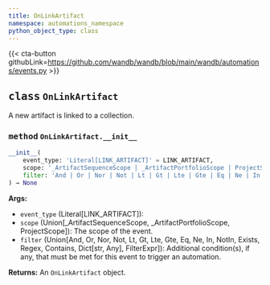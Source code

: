 ```yaml
---
title: OnLinkArtifact
namespace: automations_namespace
python_object_type: class
---
```


{{< cta-button githubLink=https://github.com/wandb/wandb/blob/main/wandb/automations/events.py >}}



## <kbd>class</kbd> `OnLinkArtifact`
A new artifact is linked to a collection.


### <kbd>method</kbd> `OnLinkArtifact.__init__`

```python
__init__(
    event_type: 'Literal[LINK_ARTIFACT]' = LINK_ARTIFACT,
    scope: '_ArtifactSequenceScope | _ArtifactPortfolioScope | ProjectScope',
    filter: 'And | Or | Nor | Not | Lt | Gt | Lte | Gte | Eq | Ne | In | NotIn | Exists | Regex | Contains | dict[str, Any] | FilterExpr' = And([])
) → None
```

**Args:**
 
 - `event_type` (Literal[LINK_ARTIFACT]): 
 - `scope` (Union[_ArtifactSequenceScope, _ArtifactPortfolioScope, ProjectScope]): The scope of the event.
 - `filter` (Union[And, Or, Nor, Not, Lt, Gt, Lte, Gte, Eq, Ne, In, NotIn, Exists, Regex, Contains, Dict[str, Any], FilterExpr]): Additional condition(s), if any, that must be met for this event to trigger an automation.

**Returns:**
 An `OnLinkArtifact` object.
